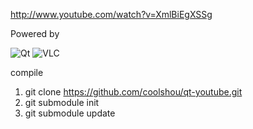 
http://www.youtube.com/watch?v=XmlBiEgXSSg

Powered by

![Qt](https://github.com/skhaz/qt-youtube/raw/master/assets/imgs/qt.png) ![VLC](https://github.com/skhaz/qt-youtube/raw/master/assets/imgs/vlc.png)


compile
1. git clone https://github.com/coolshou/qt-youtube.git
2. git submodule init
3. git submodule update
